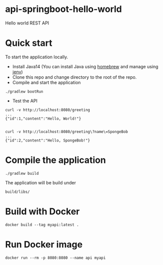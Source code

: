 # api-springboot-hello-world
Hello world REST API

# Quick start

To start the application locally.

- Install Java14 (You can install Java using [homebrew](https://brew.sh/) and manage using [jenv](https://github.com/jenv/jenv))
- Clone this repo and change directory to the root of the repo.
- Compile and start the application
```
./gradlew bootRun
```
- Test the API
```
curl -v http://localhost:8080/greeting
...
{"id":1,"content":"Hello, World!"}


curl -v http://localhost:8080/greeting\?name\=SpongeBob
...
{"id":2,"content":"Hello, SpongeBob!"}
```

# Compile the application
```
./gradlew build
```
The application will be build under
```
build/libs/
```

# Build with Docker
```
docker build --tag myapi:latest .
```

# Run Docker image
```
docker run --rm -p 8080:8080 --name api myapi
```